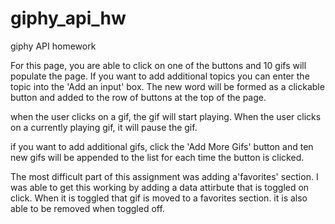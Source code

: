 # giphy_api_hw
giphy API homework

For this page, you are able to click on one of the buttons and 10 gifs will populate the page. If you want to add additional topics you can enter the topic into the 'Add an input' box. The new word will be formed as a clickable button and added to the row of buttons at the top of the page.  

when the user clicks on a gif, the gif will start playing. When the user clicks on a currently playing gif, it will pause the gif. 


if you want to add additional gifs,  click the 'Add More Gifs' button and ten new gifs will be appended to the list for each time the button is clicked. 

The most difficult part of this assignment was adding a'favorites' section. I was able to get this working by adding a data attirbute that is toggled on click. When it is toggled that gif is moved to a favorites section. it is also able to be removed when toggled off.